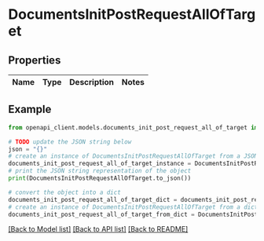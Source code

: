 # DocumentsInitPostRequestAllOfTarget


## Properties

Name | Type | Description | Notes
------------ | ------------- | ------------- | -------------

## Example

```python
from openapi_client.models.documents_init_post_request_all_of_target import DocumentsInitPostRequestAllOfTarget

# TODO update the JSON string below
json = "{}"
# create an instance of DocumentsInitPostRequestAllOfTarget from a JSON string
documents_init_post_request_all_of_target_instance = DocumentsInitPostRequestAllOfTarget.from_json(json)
# print the JSON string representation of the object
print(DocumentsInitPostRequestAllOfTarget.to_json())

# convert the object into a dict
documents_init_post_request_all_of_target_dict = documents_init_post_request_all_of_target_instance.to_dict()
# create an instance of DocumentsInitPostRequestAllOfTarget from a dict
documents_init_post_request_all_of_target_from_dict = DocumentsInitPostRequestAllOfTarget.from_dict(documents_init_post_request_all_of_target_dict)
```
[[Back to Model list]](../README.md#documentation-for-models) [[Back to API list]](../README.md#documentation-for-api-endpoints) [[Back to README]](../README.md)


